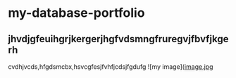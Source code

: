 # my-database-portfolio
## jhvdjgfeuihgrjkergerjhgfvdsmngfruregvjfbvfjkgerh
cvdhjvcds,hfgdsmcbx,hsvcgfesjfvhfjcdsjfgdufg
![my image]([image.jpg](https://github.com/bhumika7117-crypto/my-database-portfolio/blob/main/WhatsApp%20Image%202025-09-10%20at%2014.26.34_45c45c92.jpg)
